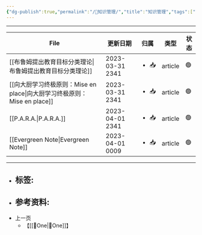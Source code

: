 ```yaml
---
{"dg-publish":true,"permalink":"/🥇知识管理/","title":"知识管理","tags":["🏷"]}
---
```


---
| File                                                    | 更新日期            | 归属                   | 类型      | 状态 |
| ------------------------------------------------------- | --------------- | -------------------- | ------- | -- |
| [[布鲁姆提出教育目标分类理论\|布鲁姆提出教育目标分类理论]]                     | 2023-03-31 2341 | <ul><li>📥</li></ul> | article | 🟢 |
| [[向大厨学习终极原则：Mise en place\|向大厨学习终极原则：Mise en place]] | 2023-03-31 2341 | <ul><li>📥</li></ul> | article | 🟢 |
| [[P.A.R.A.\|P.A.R.A.]]                               | 2023-04-01 2341 | <ul><li>📥</li></ul> | article | 🟢 |
| [[Evergreen Note\|Evergreen Note]]                   | 2023-04-01 0009 | <ul><li>📥</li></ul> | article | 🟢 |

---
- 标签: 
	- 
- 参考资料:
	- 
- 上一页
	- 【[[🌿One\|🌿One]]】

